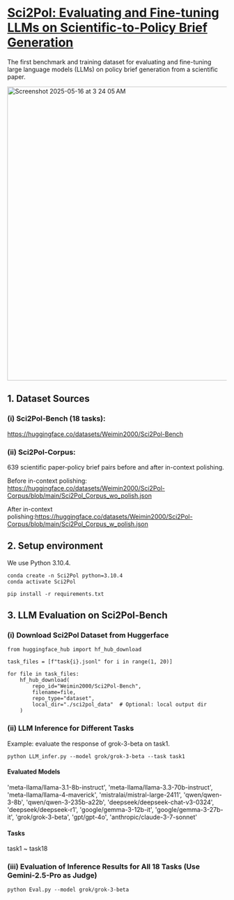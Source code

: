 # [Sci2Pol: Evaluating and Fine-tuning LLMs on Scientific-to-Policy Brief Generation](https://arxiv.org/abs/2509.21493)

The first benchmark and training dataset for evaluating and fine-tuning large language models (LLMs) on policy brief generation from a scientific paper.

<img width="673" alt="Screenshot 2025-05-16 at 3 24 05 AM" src="https://github.com/user-attachments/assets/e23908cb-e73e-43de-9b69-ffad7d7c2334" />

## 1. Dataset Sources

### (i) Sci2Pol-Bench (18 tasks): 

https://huggingface.co/datasets/Weimin2000/Sci2Pol-Bench

### (ii) Sci2Pol-Corpus: 

639 scientific paper-policy brief pairs before and after in-context polishing.

Before in-context polishing: https://huggingface.co/datasets/Weimin2000/Sci2Pol-Corpus/blob/main/Sci2Pol_Corpus_wo_polish.json

After in-context polishing:https://huggingface.co/datasets/Weimin2000/Sci2Pol-Corpus/blob/main/Sci2Pol_Corpus_w_polish.json


## 2. Setup environment

We use Python 3.10.4.

```
conda create -n Sci2Pol python=3.10.4
conda activate Sci2Pol
```

```
pip install -r requirements.txt
```

## 3. LLM Evaluation on Sci2Pol-Bench

### (i) Download Sci2Pol Dataset from Huggerface

```
from huggingface_hub import hf_hub_download

task_files = [f"task{i}.jsonl" for i in range(1, 20)]

for file in task_files:
    hf_hub_download(
        repo_id="Weimin2000/Sci2Pol-Bench",
        filename=file,
        repo_type="dataset",
        local_dir="./sci2pol_data"  # Optional: local output dir
    )
```

### (ii) LLM Inference for Different Tasks

Example: evaluate the response of grok-3-beta on task1.

```
python LLM_infer.py --model grok/grok-3-beta --task task1
```

#### Evaluated Models
'meta-llama/llama-3.1-8b-instruct', 'meta-llama/llama-3.3-70b-instruct', 'meta-llama/llama-4-maverick', 'mistralai/mistral-large-2411', 'qwen/qwen-3-8b', 'qwen/qwen-3-235b-a22b', 'deepseek/deepseek-chat-v3-0324', 'deepseek/deepseek-r1', 'google/gemma-3-12b-it', 'google/gemma-3-27b-it', 'grok/grok-3-beta', 'gpt/gpt-4o', 'anthropic/claude-3-7-sonnet'


#### Tasks
task1 ~ task18

### (iii) Evaluation of Inference Results for All 18 Tasks (Use Gemini-2.5-Pro as Judge)

```
python Eval.py --model grok/grok-3-beta
```
